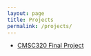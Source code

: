 ```yaml
---
layout: page
title: Projects
permalink: /projects/
---
```


  - [CMSC320 Final Project](/cmsc320-final-project)